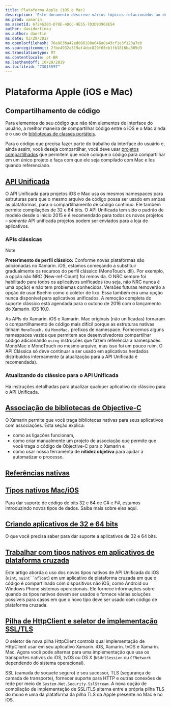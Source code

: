 ```yaml
---
title: Plataforma Apple (iOS e Mac)
description: 'Este documento descreve vários tópicos relacionados ao desenvolvimento do Xamarin. iOS e do Xamarin. Mac: compartilhamento de código, o API Unificada, bibliotecas de Objective-C, referências nativas, tipos nativos e muito mais.'
ms.prod: xamarin
ms.assetid: 67246203-D78E-4DCC-9E55-7D3D93968E54
author: davidortinau
ms.author: daortin
ms.date: 03/29/2017
ms.openlocfilehash: 76e883ba42ed898188a646a8a43cf1e3f123a7eb
ms.sourcegitcommit: 2fbe4932a319af4ebc829f65eb1fb1816ba305d3
ms.translationtype: MT
ms.contentlocale: pt-BR
ms.lasthandoff: 10/29/2019
ms.locfileid: "73015597"
---
```

# <a name="apple-platform-ios-and-mac"></a>Plataforma Apple (iOS e Mac)

## <a name="code-sharing"></a>Compartilhamento de código

Para elementos do seu código que não têm elementos de interface do usuário, a melhor maneira de compartilhar código entre o iOS e o Mac ainda é o uso de [bibliotecas de classes portáteis](~/cross-platform/app-fundamentals/pcl.md).

Para o código que precisa fazer parte do trabalho da interface do usuário e, ainda assim, você deseja compartilhar, você deve usar [projetos compartilhados](~/cross-platform/app-fundamentals/shared-projects.md) que permitem que você coloque o código para compartilhar em um único projeto e faça com que ele seja compilado com Mac e Ios quando referenciado.

## <a name="unified-apiunifiedindexmd"></a>[API Unificada](unified/index.md)

O API Unificada para projetos iOS e Mac usa os mesmos namespaces para estruturas para que o mesmo arquivo de código possa ser usado em ambas as plataformas, para o compartilhamento de código contínuo. Ele também permite compilações de 32 e 64 bits. O API Unificada tem sido o padrão de modelo desde o início 2015 e é recomendado para todos os novos projetos – *somente* API unificada projetos podem ser enviados para a loja de aplicativos.

### <a name="classic-apis"></a>APIs clássicas

> [!NOTE]
> **Preterimento de perfil clássico:** Conforme novas plataformas são adicionadas no Xamarin. iOS, estamos começando a substituir gradualmente os recursos do perfil clássico (MonoTouch. dll). Por exemplo, a opção não NRC (New-ref-Count) foi removida. O NRC sempre foi habilitado para todos os aplicativos unificados (ou seja, não NRC nunca é uma opção) e não tem problemas conhecidos. Versões futuras removerão a opção de usar Boehm como o coletor de lixo. Essa também era uma opção nunca disponível para aplicativos unificados. A remoção completa do suporte clássico está agendada para o outono de 2016 com o lançamento do Xamarin. iOS 10,0.

As APIs do Xamarin. iOS e Xamarin. Mac originais (não unificadas) tornaram o compartilhamento de código mais difícil porque as estruturas nativas tinham `MonoTouch.` ou `MonoMac.` prefixos de namespace.  Fornecemos alguns namespaces vazios que permitem aos desenvolvedores compartilhar código adicionando `using` instruções que fazem referência a namespaces MonoMac e MonoTouch no mesmo arquivo, mas isso foi um pouco ruim. O API Clássica só deve continuar a ser usado em aplicativos herdados distribuídos internamente (a atualização para a API Unificada é recomendada).

### <a name="updating-from-classic-to-the-unified-api"></a>Atualizando do clássico para o API Unificada

Há instruções detalhadas para atualizar qualquer aplicativo do clássico para o API Unificada.

## <a name="binding-objective-c-librariesbindingindexmd"></a>[Associação de bibliotecas de Objective-C](binding/index.md)

O Xamarin permite que você traga bibliotecas nativas para seus aplicativos com associações. Esta seção explica:

- como as ligações funcionam,
- como criar manualmente um projeto de associação que permite que você traga o código de Objective-C para o Xamarin e
- como usar nossa ferramenta de **nitidez objetiva** para ajudar a automatizar o processo.

## <a name="native-referencesnative-referencesmd"></a>[Referências nativas](native-references.md)

## <a name="macios-native-typesnativetypesmd"></a>[Tipos nativos Mac/iOS](nativetypes.md)

Para dar suporte de código de bits 32 e 64 de C# e F#, estamos introduzindo novos tipos de dados.   Saiba mais sobre eles aqui.

## <a name="building-32-and-64-bit-apps32-and-64indexmd"></a>[Criando aplicativos de 32 e 64 bits](32-and-64/index.md)

O que você precisa saber para dar suporte a aplicativos de 32 e 64 bits.

## <a name="working-with-native-types-in-cross-platform-appsnative-types-cross-platformmd"></a>[Trabalhar com tipos nativos em aplicativos de plataforma cruzada](native-types-cross-platform.md)

Este artigo aborda o uso dos novos tipos nativos de API Unificada do iOS (`nint`, `nuint``nfloat`) em um aplicativo de plataforma cruzada em que o código é compartilhado com dispositivos não iOS, como Android ou Windows Phone sistemas operacionais.
Ele fornece informações sobre quando os tipos nativos devem ser usados e fornece várias soluções possíveis para casos em que o novo tipo deve ser usado com código de plataforma cruzada.

## <a name="httpclient-stack-and-ssltls-implementation-selectorhttp-stackmd"></a>[Pilha de HttpClient e seletor de implementação SSL/TLS](http-stack.md)

O seletor de nova pilha HttpClient controla qual implementação de HttpClient usar em seu aplicativo Xamarin. iOS, Xamarin. tvOS e Xamarin. Mac. Agora você pode alternar para uma implementação que usa os transportes nativos do iOS, tvOS ou OS X (`NSUrlSession` ou `CFNetwork` dependendo do sistema operacional).

SSL (camada de soquete seguro) e seu sucessor, TLS (segurança de camada de transporte), fornecer suporte para HTTP e outras conexões de rede por meio de `System.Net.Security.SslStream`. A nova opção de compilação de implementação de SSL/TLS alterna entre a própria pilha TLS do mono e uma da plataforma da pilha TLS da Apple presente no Mac e no iOS.
